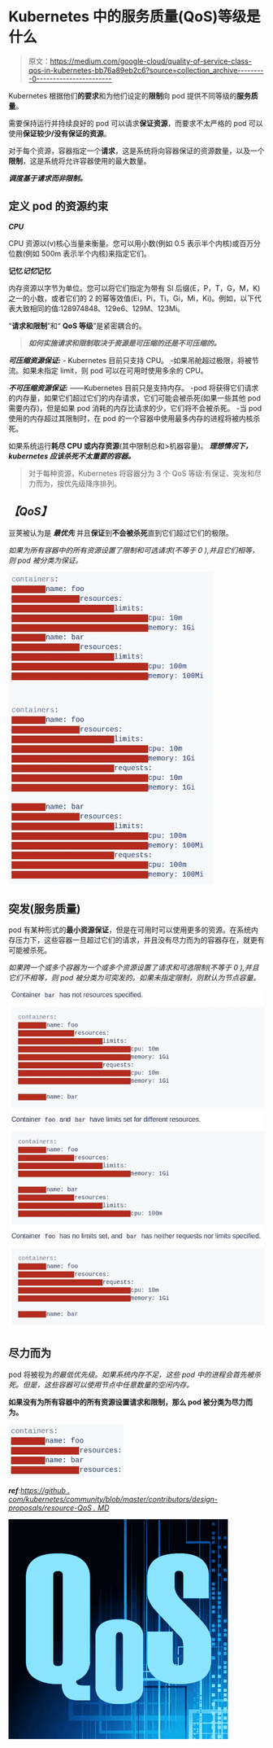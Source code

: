 # Kubernetes 中的服务质量(QoS)等级是什么

> 原文：<https://medium.com/google-cloud/quality-of-service-class-qos-in-kubernetes-bb76a89eb2c6?source=collection_archive---------0----------------------->

Kubernetes 根据他们**的要求**和为他们设定的**限制**向 pod 提供不同等级的**服务质量**。

需要保持运行并持续良好的 pod 可以请求**保证资源**，而要求不太严格的 pod 可以使用**保证较少/没有保证的资源**。

对于每个资源，容器指定一个**请求**，这是系统将向容器保证的资源数量，以及一个**限制**，这是系统将允许容器使用的最大数量。

***调度基于请求而非限制。***

## **定义 pod 的资源约束**

***CPU***

CPU 资源以(v)核心当量来衡量。您可以用小数(例如 0.5 表示半个内核)或百万分位数(例如 500m 表示半个内核)来指定它们。

**记忆*记忆*记忆**

内存资源以字节为单位。您可以将它们指定为带有 SI 后缀(E，P，T，G，M，K)之一的小数，或者它们的 2 的幂等效值(Ei，Pi，Ti，Gi，Mi，Ki)。例如，以下代表大致相同的值:128974848、129e6、129M、123Mi。

“**请求和限制**”和“ **QoS 等级**”是紧密耦合的。

> ***如何实施请求和限制取决于资源是可压缩的还是不可压缩的。***

***可压缩资源保证:*** - Kubernetes 目前只支持 CPU。
-如果吊舱超过极限，将被节流。如果未指定 limit，则 pod 可以在可用时使用多余的 CPU。

***不可压缩资源保证:*** ——Kubernetes 目前只是支持内存。
-pod 将获得它们请求的内存量，如果它们超过它们的内存请求，它们可能会被杀死(如果一些其他 pod 需要内存)，但是如果 pod 消耗的内存比请求的少，它们将不会被杀死。
-当 pod 使用的内存超过其限制时，在 pod 的一个容器中使用最多内存的进程将被内核杀死。

如果系统运行**耗尽 CPU 或内存资源**(其中限制总和>机器容量)。 ***理想情况下，kubernetes 应该杀死不太重要的容器。***

> 对于每种资源，Kubernetes 将容器分为 3 个 QoS 等级:有保证、突发和尽力而为，按优先级降序排列。

## ***【QoS】***

豆荚被认为是 ***最优先*** 并且**保证**到**不会被杀死**直到它们超过它们的极限。

*如果为所有容器中的所有资源设置了限制和可选请求(不等于 0 ),并且它们相等，则 pod 被分类为保证。*

![](img/3d705269d30b0e24af32de01d721664d.png)

## 突发(服务质量)

pod 有某种形式的**最小资源保证**，但是在可用时可以使用更多的资源。在系统内存压力下，这些容器一旦超过它们的请求，并且没有尽力而为的容器存在，就更有可能被杀死。

*如果跨一个或多个容器为一个或多个资源设置了请求和可选限制(不等于 0 ),并且它们不相等，则 pod 被分类为可突发的。如果未指定限制，则默认为节点容量。*

![](img/01d45b428e33b29db5c809119c2d3cdd.png)

## 尽力而为

pod 将被视为*的最低优先级。如果系统内存不足，这些 pod 中的进程会首先被杀死。但是，这些容器可以使用节点中任意数量的空闲内存。*

**如果没有为所有容器中的所有资源设置请求和限制，那么 pod 被分类为尽力而为。**

*![](img/8ef0138849a151aee9bd25fbf614a092.png)*

****ref***:[https://github . com/kubernetes/community/blob/master/contributors/design-proposals/resource-QoS . MD](https://github.com/kubernetes/community/blob/master/contributors/design-proposals/resource-qos.md)*

*![](img/4bcd4cec7ced1f0a5c5dd1ed86e4aeaa.png)*